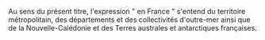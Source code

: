 Au sens du présent titre, l'expression " en France " s'entend du territoire métropolitain, des départements et des collectivités d'outre-mer ainsi que de la Nouvelle-Calédonie et des Terres australes et antarctiques françaises.
